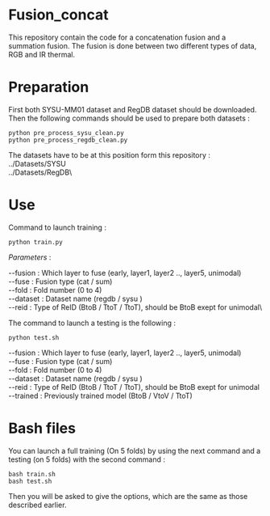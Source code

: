 # Fusion_concat

This repository contain the code for a concatenation fusion and a summation fusion.
The fusion is done between two different types of data, RGB and IR thermal.

# Preparation 
First both SYSU-MM01 dataset and RegDB dataset should be downloaded.
Then the following commands should be used to prepare both datasets : 

    python pre_process_sysu_clean.py
    python pre_process_regdb_clean.py

The datasets have to be at this position form this repository : \
../Datasets/SYSU\
../Datasets/RegDB\

# Use 

Command to launch training : 

    python train.py 

_Parameters_ :

  --fusion : Which layer to fuse (early, layer1, layer2 .., layer5, unimodal)\
  --fuse : Fusion type (cat / sum)\
  --fold : Fold number (0 to 4)\
  --dataset : Dataset name (regdb / sysu )\
  --reid : Type of ReID (BtoB / TtoT / TtoT), should be BtoB exept for unimodal\

The command to launch a testing is the following : 

    python test.sh 
    
  --fusion : Which layer to fuse (early, layer1, layer2 .., layer5, unimodal)\
  --fuse : Fusion type (cat / sum)\
  --fold : Fold number (0 to 4)\
  --dataset : Dataset name (regdb / sysu )\
  --reid : Type of ReID (BtoB / TtoT / TtoT), should be BtoB exept for unimodal\
  --trained : Previously trained model (BtoB / VtoV / TtoT)
    
# Bash files 
   
You can launch a full training (On 5 folds) by using the next command and a testing (on 5 folds) with the second command  : 

    bash train.sh 
    bash test.sh
    
Then you will be asked to give the options, which are the same as those described earlier.

